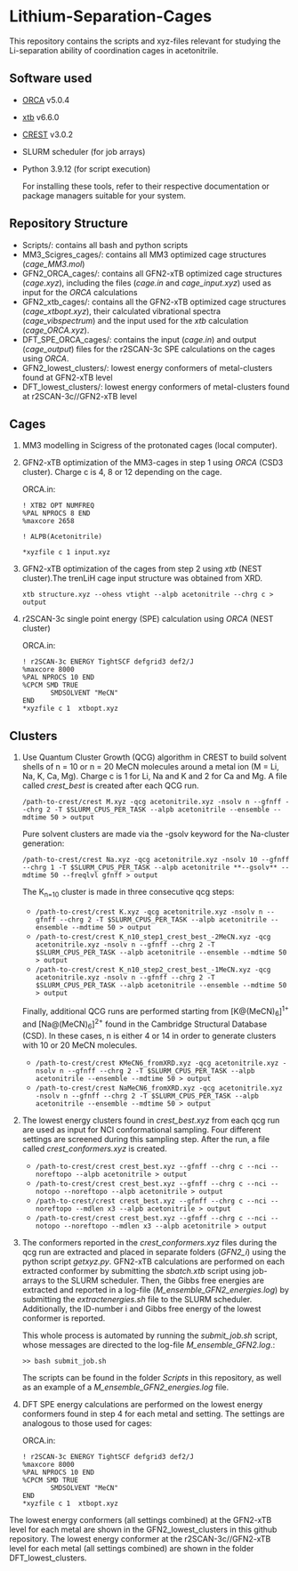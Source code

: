 # Lithium-Separation-Cages
This repository contains the scripts and xyz-files relevant for studying the Li-separation ability of coordination cages in acetonitrile.

## Software used
- [ORCA](https://www.faccts.de/orca/) v5.0.4
- [xtb](https://github.com/grimme-lab/xtb) v6.6.0
- [CREST](https://github.com/crest-lab/crest) v3.0.2
- SLURM scheduler (for job arrays)
- Python 3.9.12 (for script execution)

  For installing these tools, refer to their respective documentation or package managers suitable for your system.

## Repository Structure
- Scripts/: contains all bash and python scripts
- MM3_Scigres_cages/: contains all MM3 optimized cage structures (*cage_MM3.mol*)
- GFN2_ORCA_cages/: contains all GFN2-xTB optimized cage structures (*cage.xyz*), including the files (*cage.in* and *cage_input.xyz*) used as input for the *ORCA* calculations
- GFN2_xtb_cages/: contains all the GFN2-xTB optimized cage structures (*cage_xtbopt.xyz*), their calculated vibrational spectra (*cage_vibspectrum*) and the input used for the *xtb* calculation (*cage_ORCA.xyz*).
- DFT_SPE_ORCA_cages/: contains the input (*cage.in*) and output (*cage_output*) files for the r2SCAN-3c SPE calculations on the cages using *ORCA*.
- GFN2_lowest_clusters/: lowest energy conformers of metal-clusters found at GFN2-xTB level
- DFT_lowest_clusters/: lowest energy conformers of metal-clusters found at r2SCAN-3c//GFN2-xTB level

## Cages
1) MM3 modelling in Scigress of the protonated cages (local computer).
2) GFN2-xTB optimization of the MM3-cages in step 1 using *ORCA* (CSD3 cluster). Charge c is 4, 8 or 12 depending on the cage.

   ORCA.in:
   ```
   ! XTB2 OPT NUMFREQ
   %PAL NPROCS 8 END
   %maxcore 2658

   ! ALPB(Acetonitrile)

   *xyzfile c 1 input.xyz
   ```

3) GFN2-xTB optimization of the cages from step 2 using *xtb* (NEST cluster).The trenLiH cage input structure was obtained from XRD.

   ```
   xtb structure.xyz --ohess vtight --alpb acetonitrile --chrg c > output
   ```

4) r2SCAN-3c single point energy (SPE) calculation using *ORCA* (NEST cluster)
   
   ORCA.in:
   ```
   ! r2SCAN-3c ENERGY TightSCF defgrid3 def2/J
   %maxcore 8000
   %PAL NPROCS 10 END
   %CPCM SMD TRUE
          SMDSOLVENT "MeCN"
   END
   *xyzfile c 1  xtbopt.xyz
   ```

## Clusters
1) Use Quantum Cluster Growth (QCG) algorithm in CREST to build solvent shells of n = 10 or n = 20 MeCN molecules around a metal ion (M = Li, Na, K, Ca, Mg). Charge c is 1 for Li, Na and K and 2 for Ca and Mg. A file called *crest_best* is created after each QCG run.
   
   ```
   /path-to-crest/crest M.xyz -qcg acetonitrile.xyz -nsolv n --gfnff --chrg 2 -T $SLURM_CPUS_PER_TASK --alpb acetonitrile --ensemble --mdtime 50 > output
   ```
   
   Pure solvent clusters are made via the -gsolv keyword for the Na-cluster generation:
   ```
   /path-to-crest/crest Na.xyz -qcg acetonitrile.xyz -nsolv 10 --gfnff --chrg 1 -T $SLURM_CPUS_PER_TASK --alpb acetonitrile **--gsolv** --mdtime 50 --freqlvl gfnff > output 
   ```
   
   The K<sub>n=10</sub> cluster is made in three consecutive qcg steps:
   - ```/path-to-crest/crest K.xyz -qcg acetonitrile.xyz -nsolv n --gfnff --chrg 2 -T $SLURM_CPUS_PER_TASK --alpb acetonitrile --ensemble --mdtime 50 > output```
   - ```/path-to-crest/crest K_n10_step1_crest_best_-2MeCN.xyz -qcg acetonitrile.xyz -nsolv n --gfnff --chrg 2 -T $SLURM_CPUS_PER_TASK --alpb acetonitrile --ensemble --mdtime 50 > output```
   - ```/path-to-crest/crest K_n10_step2_crest_best_-1MeCN.xyz -qcg acetonitrile.xyz -nsolv n --gfnff --chrg 2 -T $SLURM_CPUS_PER_TASK --alpb acetonitrile --ensemble --mdtime 50 > output```

   Finally, additional QCG runs are performed starting from [K@(MeCN)<sub>6</sub>]<sup>1+</sup> and [Na@(MeCN)<sub>6</sub>]<sup>2+</sup> found in the Cambridge Structural Database (CSD). In these cases, n is either 4 or 14 in order to generate clusters with 10 or 20 MeCN molecules.
   - ```/path-to-crest/crest KMeCN6_fromXRD.xyz -qcg acetonitrile.xyz -nsolv n --gfnff --chrg 2 -T $SLURM_CPUS_PER_TASK --alpb acetonitrile --ensemble --mdtime 50 > output```
   - ```/path-to-crest/crest NaMeCN6_fromXRD.xyz -qcg acetonitrile.xyz -nsolv n --gfnff --chrg 2 -T $SLURM_CPUS_PER_TASK --alpb acetonitrile --ensemble --mdtime 50 > output```

3) The lowest energy clusters found in *crest_best.xyz* from each qcg run are used as input for NCI conformational sampling. Four different settings are screened during this sampling step. After the run, a file called *crest_conformers.xyz* is created.
   - ```/path-to-crest/crest crest_best.xyz --gfnff --chrg c --nci --noreftopo --alpb acetonitrile > output```
   - ```/path-to-crest/crest crest_best.xyz --gfnff --chrg c --nci --notopo --noreftopo --alpb acetonitrile > output```
   - ```/path-to-crest/crest crest_best.xyz --gfnff --chrg c --nci --noreftopo --mdlen x3 --alpb acetonitrile > output```
   - ```/path-to-crest/crest crest_best.xyz --gfnff --chrg c --nci --notopo --noreftopo --mdlen x3 --alpb acetonitrile > output```
  
4) The conformers reported in the *crest_conformers.xyz* files during the qcg run are extracted and placed in separate folders (*GFN2_i*) using the python script *getxyz.py*. GFN2-xTB calculations are performed on each extracted conformer by submitting the *sbatch.xtb* script using job-arrays to the SLURM scheduler. Then, the Gibbs free energies are extracted and reported in a log-file (*M_ensemble_GFN2_energies.log*) by submitting the *extractenergies.sh* file to the SLURM scheduler. Additionally, the ID-number i and Gibbs free energy of the lowest conformer is reported.

   This whole process is automated by running the *submit_job.sh* script, whose messages are directed to the log-file *M_ensemble_GFN2.log*.:
   
   ```>> bash submit_job.sh```
   
   The scripts can be found in the folder *Scripts* in this repository, as well as an example of a *M_ensemble_GFN2_energies.log* file.

7) DFT SPE energy calculations are performed on the lowest energy conformers found in step 4 for each metal and setting.  The settings are analogous to those used for cages:
   
   ORCA.in:
   ```
   ! r2SCAN-3c ENERGY TightSCF defgrid3 def2/J
   %maxcore 8000
   %PAL NPROCS 10 END
   %CPCM SMD TRUE
          SMDSOLVENT "MeCN"
   END
   *xyzfile c 1  xtbopt.xyz
   ```

The lowest energy conformers (all settings combined) at the GFN2-xTB level for each metal are shown in the GFN2_lowest_clusters in this github repository. The lowest energy conformer at the r2SCAN-3c//GFN2-xTB level for each metal (all settings combined) are shown in the folder DFT_lowest_clusters.
